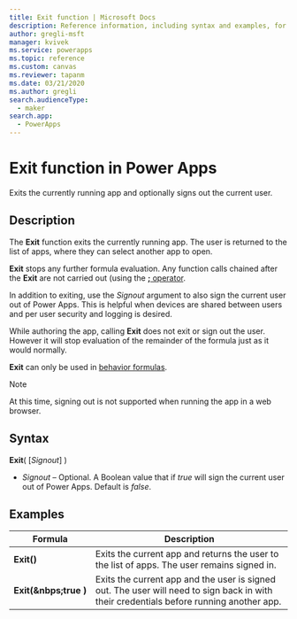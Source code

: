 ```yaml
---
title: Exit function | Microsoft Docs
description: Reference information, including syntax and examples, for the Exit function in Power Apps
author: gregli-msft
manager: kvivek
ms.service: powerapps
ms.topic: reference
ms.custom: canvas
ms.reviewer: tapanm
ms.date: 03/21/2020
ms.author: gregli
search.audienceType: 
  - maker
search.app: 
  - PowerApps
---
```

# Exit function in Power Apps
Exits the currently running app and optionally signs out the current user.

## Description
The **Exit** function exits the currently running app.  The user is returned to the list of apps, where they can select another app to open.  

**Exit** stops any further formula evaluation.  Any function calls chained after the **Exit** are not carried out (using the [**;** operator](operators.md).   

In addition to exiting, use the *Signout* argument to also sign the current user out of Power Apps.  This is helpful when devices are shared between users and per user security and logging is desired.  

While authoring the app, calling **Exit** does not exit or sign out the user.  However it will stop evaluation of the remainder of the formula just as it would normally. 

**Exit** can only be used in [behavior formulas](../working-with-formulas-in-depth.md).

> [!NOTE]
> At this time, signing out is not supported when running the app in a web browser.

## Syntax
**Exit**( [*Signout*] )

* *Signout* – Optional. A Boolean value that if *true* will sign the current user out of Power Apps.  Default is *false*.

## Examples

| Formula | Description | 
| --- | --- | 
| **Exit()** | Exits the current app and returns the user to the list of apps.  The user remains signed in. |
| **Exit(&nbps;true&nbsp;)** | Exits the current app and the user is signed out.  The user will need to sign back in with their credentials before running another app. | 


